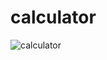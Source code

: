# calculator

![calculator](https://github.com/stanciudrg/calculator/assets/103588717/faae4da1-be94-4a4c-bde2-81276271e08d)
